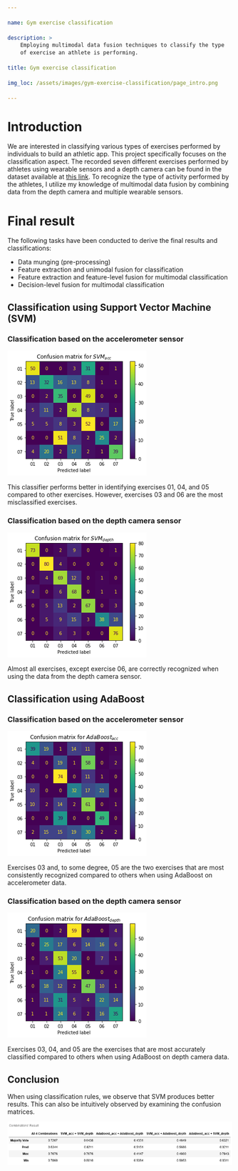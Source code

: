 ```yaml
---

name: Gym exercise classification

description: >
    Employing multimodal data fusion techniques to classify the type
    of exercise an athlete is performing.

title: Gym exercise classification

img_loc: /assets/images/gym-exercise-classification/page_intro.png

---
```


# Introduction

We are interested in classifying various types of exercises performed
by individuals to build an athletic app. This project specifically
focuses on the classification aspect. The recorded seven different
exercises performed by athletes using wearable sensors and a depth
camera can be found in the dataset available at <a
href="https://archive.ics.uci.edu/ml/datasets/MEx#"
target="_blank">this link</a>. To recognize the type of activity
performed by the athletes, I utilize my knowledge of multimodal data
fusion by combining data from the depth camera and multiple wearable
sensors.

# Final result

The following tasks have been conducted to derive the final results and classifications:

* Data munging (pre-processing)
* Feature extraction and unimodal fusion for classification
* Feature extraction and feature-level fusion for multimodal classification
* Decision-level fusion for multimodal classification

## Classification using Support Vector Machine (SVM)

### Classification based on the accelerometer sensor

![](/assets/images/gym-exercise-classification/4.3.2.png)

This classifier performs better in identifying exercises 01, 04, and
05 compared to other exercises. However, exercises 03 and 06 are the
most misclassified exercises.

### Classification based on the depth camera sensor

![](/assets/images/gym-exercise-classification/4.3.3.png)

Almost all exercises, except exercise 06, are correctly recognized
when using the data from the depth camera sensor.

## Classification using AdaBoost

### Classification based on the accelerometer sensor

![](/assets/images/gym-exercise-classification/4.3.4.png)

Exercises 03 and, to some degree, 05 are the two exercises that are
most consistently recognized compared to others when using AdaBoost on
accelerometer data.

### Classification based on the depth camera sensor

![](/assets/images/gym-exercise-classification/4.3.5.png)

Exercises 03, 04, and 05 are the exercises that are most accurately
classified compared to others when using AdaBoost on depth camera
data.

## Conclusion

When using classification rules, we observe that SVM produces better
results. This can also be intuitively observed by examining the
confusion matrices.

![](/assets/images/gym-exercise-classification/4.3.1.png)
